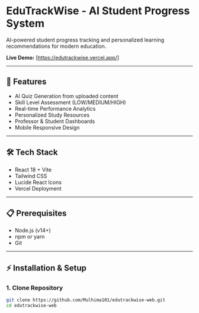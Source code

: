 # EduTrackWise - AI Student Progress System

AI-powered student progress tracking and personalized learning recommendations for modern education.

**Live Demo:** [https://edutrackwise.vercel.app/]

---

## 🚀 Features

- AI Quiz Generation from uploaded content
- Skill Level Assessment (LOW/MEDIUM/HIGH)
- Real-time Performance Analytics
- Personalized Study Resources
- Professor & Student Dashboards
- Mobile Responsive Design

---

## 🛠️ Tech Stack

- React 18 + Vite
- Tailwind CSS
- Lucide React Icons
- Vercel Deployment

---

## 📋 Prerequisites

- Node.js (v14+)
- npm or yarn
- Git

---

## ⚡ Installation & Setup

### 1. Clone Repository
```bash
git clone https://github.com/Mulhima101/edutrackwise-web.git
cd edutrackwise-web